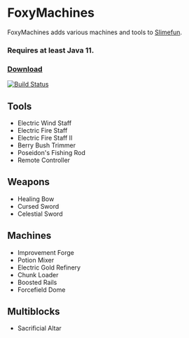# FoxyMachines
FoxyMachines adds various machines and tools to [Slimefun](https://github.com/Slimefun/Slimefun4).

### Requires at least Java 11.


### [Download](https://thebusybiscuit.github.io/builds/GallowsDove/FoxyMachines/master/)
[![Build Status](https://thebusybiscuit.github.io/builds/GallowsDove/FoxyMachines/master/badge.svg)](https://thebusybiscuit.github.io/builds/GallowsDove/FoxyMachines/master)

## Tools
* Electric Wind Staff
* Electric Fire Staff
* Electric Fire Staff II
* Berry Bush Trimmer
* Poseidon's Fishing Rod
* Remote Controller
## Weapons
* Healing Bow
* Cursed Sword
* Celestial Sword
## Machines
* Improvement Forge
* Potion Mixer
* Electric Gold Refinery
* Chunk Loader
* Boosted Rails
* Forcefield Dome
## Multiblocks
* Sacrificial Altar